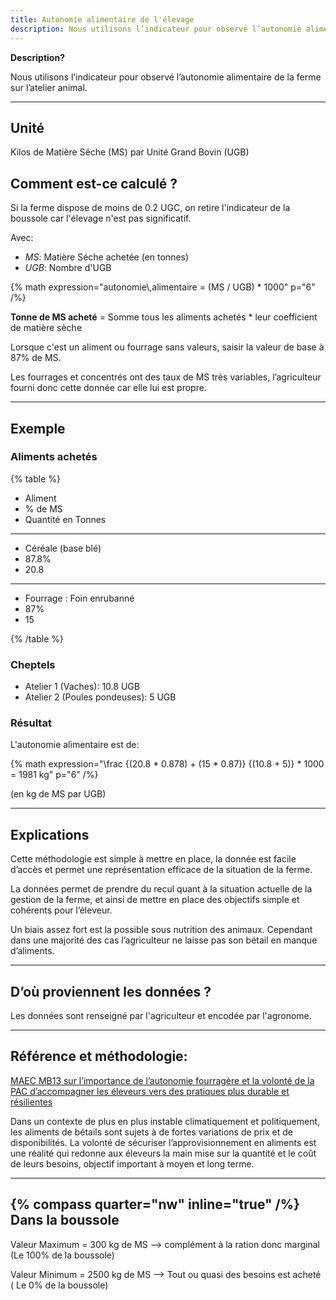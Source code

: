 ```yaml
---
title: Autonomie alimentaire de l'élevage
description: Nous utilisons l’indicateur pour observé l’autonomie alimentaire de la ferme sur l’atelier animal.
---
```


**Description?**

Nous utilisons l’indicateur pour observé l’autonomie alimentaire de la ferme sur l’atelier animal.

---

## Unité

Kilos de Matière Séche (MS) par Unité Grand Bovin (UGB)

## Comment est-ce calculé ?

Si la ferme dispose de moins de 0.2 UGC, on retire l'indicateur de la boussole car l'élevage n'est pas significatif.

Avec:

- _MS_: Matière Séche achetée (en tonnes)
- _UGB_: Nombre d'UGB

{% math expression="autonomie\\,alimentaire = (MS / UGB) * 1000" p="6" /%}

**Tonne de MS acheté** = Somme tous les aliments achetés \* leur coefficient de matière sèche

Lorsque c'est un aliment ou fourrage sans valeurs, saisir la valeur de base à 87% de MS.

Les fourrages et concentrés ont des taux de MS très variables, l’agriculteur fourni donc cette donnée car elle lui est propre.

---

## Exemple

### Aliments achetés

{% table %}

- Aliment
- % de MS
- Quantité en Tonnes

---

- Céréale (base blé)
- 87.8%
- 20.8

---

- Fourrage : Foin enrubanné
- 87%
- 15

{% /table %}

### Cheptels

- Atelier 1 (Vaches): 10.8 UGB
- Atelier 2 (Poules pondeuses): 5 UGB

### Résultat

L'autonomie alimentaire est de:

{% math expression="\\frac {(20.8 * 0.878) + (15 * 0.87)} {(10.8 + 5)} * 1000 = 1981 kg" p="6" /%}

(en kg de MS par UGB)

---

## Explications

Cette méthodologie est simple à mettre en place, la donnée est facile d’accès et permet une représentation efficace de la situation de la ferme.

La données permet de prendre du recul quant à la situation actuelle de la gestion de la ferme, et ainsi de mettre en place des objectifs simple et cohérents pour l’éleveur.

Un biais assez fort est la possible sous nutrition des animaux. Cependant dans une majorité des cas l’agriculteur ne laisse pas son bétail en manque d’aliments.

---

## D’où proviennent les données ?

Les données sont renseigné par l'agriculteur et encodée par l'agronome.

---

## Référence et méthodologie:

[MAEC MB13 sur l’importance de l’autonomie fourragère et la volonté de la PAC d’accompagner les éleveurs vers des pratiques plus durable et résilientes](https://agriculture.wallonie.be/maec-autonomie-fourragere)

Dans un contexte de plus en plus instable climatiquement et politiquement, les aliments de bétails sont sujets à de fortes variations de prix et de disponibilités. La volonté de sécuriser l’approvisionnement en aliments est une réalité qui redonne aux éleveurs la main mise sur la quantité et le coût de leurs besoins, objectif important à moyen et long terme.

---

## {% compass quarter="nw" inline="true" /%} Dans la boussole

Valeur Maximum = 300 kg de MS --> complément à la ration donc marginal (Le 100% de la boussole)

Valeur Minimum = 2500 kg de MS --> Tout ou quasi des besoins est acheté ( Le 0% de la boussole)
